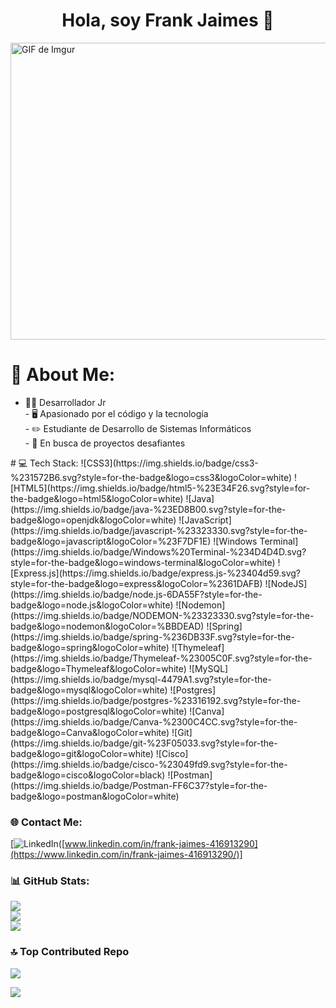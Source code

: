 
<div align="center">
<h1 align="center">Hola, soy Frank Jaimes</a> 👋</h1>
</div>
<img src="https://i.imgur.com/JsG45ka.gif" alt="GIF de Imgur" width="1000" height="475">
<br>

# 💫 About Me:
- 🧑‍💻 Desarrollador Jr<br>- 🖥️ Apasionado por el código y la tecnología<br>- ✏️ Estudiante de Desarrollo de Sistemas Informáticos<br>- 🔎 En busca de proyectos desafiantes
<div>
# 💻 Tech Stack:
![CSS3](https://img.shields.io/badge/css3-%231572B6.svg?style=for-the-badge&logo=css3&logoColor=white) ![HTML5](https://img.shields.io/badge/html5-%23E34F26.svg?style=for-the-badge&logo=html5&logoColor=white) ![Java](https://img.shields.io/badge/java-%23ED8B00.svg?style=for-the-badge&logo=openjdk&logoColor=white) ![JavaScript](https://img.shields.io/badge/javascript-%23323330.svg?style=for-the-badge&logo=javascript&logoColor=%23F7DF1E) ![Windows Terminal](https://img.shields.io/badge/Windows%20Terminal-%234D4D4D.svg?style=for-the-badge&logo=windows-terminal&logoColor=white) ![Express.js](https://img.shields.io/badge/express.js-%23404d59.svg?style=for-the-badge&logo=express&logoColor=%2361DAFB) ![NodeJS](https://img.shields.io/badge/node.js-6DA55F?style=for-the-badge&logo=node.js&logoColor=white) ![Nodemon](https://img.shields.io/badge/NODEMON-%23323330.svg?style=for-the-badge&logo=nodemon&logoColor=%BBDEAD) ![Spring](https://img.shields.io/badge/spring-%236DB33F.svg?style=for-the-badge&logo=spring&logoColor=white) ![Thymeleaf](https://img.shields.io/badge/Thymeleaf-%23005C0F.svg?style=for-the-badge&logo=Thymeleaf&logoColor=white) ![MySQL](https://img.shields.io/badge/mysql-4479A1.svg?style=for-the-badge&logo=mysql&logoColor=white) ![Postgres](https://img.shields.io/badge/postgres-%23316192.svg?style=for-the-badge&logo=postgresql&logoColor=white) ![Canva](https://img.shields.io/badge/Canva-%2300C4CC.svg?style=for-the-badge&logo=Canva&logoColor=white) ![Git](https://img.shields.io/badge/git-%23F05033.svg?style=for-the-badge&logo=git&logoColor=white) ![Cisco](https://img.shields.io/badge/cisco-%23049fd9.svg?style=for-the-badge&logo=cisco&logoColor=black) ![Postman](https://img.shields.io/badge/Postman-FF6C37?style=for-the-badge&logo=postman&logoColor=white)
  
</div>


  
### 🌐 Contact Me:
[![LinkedIn](https://img.shields.io/badge/LinkedIn-%230077B5.svg?logo=linkedin&logoColor=white)([www.linkedin.com/in/frank-jaimes-416913290](https://www.linkedin.com/in/frank-jaimes-416913290/)] 

### 📊 GitHub Stats:
![](https://github-readme-stats.vercel.app/api?username=Fsjaimes&theme=tokyonight&hide_border=false&include_all_commits=false&count_private=false)<br/>
![](https://github-readme-streak-stats.herokuapp.com/?user=Fsjaimes&theme=tokyonight&hide_border=false)<br/>
![](https://github-readme-stats.vercel.app/api/top-langs/?username=Fsjaimes&theme=tokyonight&hide_border=false&include_all_commits=false&count_private=false&layout=compact)

### 🔝 Top Contributed Repo
![](https://github-contributor-stats.vercel.app/api?username=Fsjaimes&limit=5&theme=dark&combine_all_yearly_contributions=true)

[![](https://visitcount.itsvg.in/api?id=Fsjaimes&icon=5&color=12)](https://visitcount.itsvg.in)

<!-- Proudly created with GPRM ( https://gprm.itsvg.in ) -->


